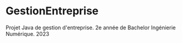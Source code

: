 # GestionEntreprise
Projet Java de gestion d'entreprise. 2e année de Bachelor Ingénierie Numérique. 2023
